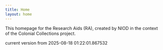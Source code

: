 ```yaml
---
title: Home
layout: home
---
```


This homepage for the Research Aids (RA), created by NIOD in the context of the Colonial Collections project. 


current version from 2025-08-18 01:22:01.867532